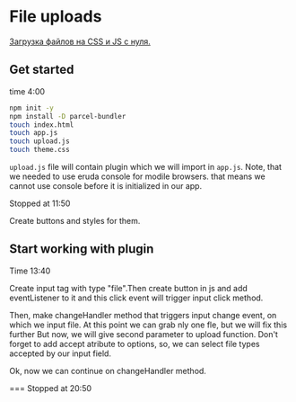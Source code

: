 # File uploads

[Загрузка файлов на CSS  и JS с нуля.](https://www.youtube.com/watch?v=5vx2PVClSVU)

## Get started
time 4:00

```sh
npm init -y
npm install -D parcel-bundler
touch index.html
touch app.js
touch upload.js
touch theme.css
```

`upload.js` file will contain plugin which we will import in `app.js`. Note, that we needed to use eruda console for modile browsers. that means we cannot use console before it is initialized in our app.

Stopped at 11:50

Create buttons and styles for them.

## Start working with plugin

Time 13:40

Create input tag with type "file".Then create button in js and add eventListener to it and this click event will trigger input click method.

Then, make changeHandler method that triggers input change event, on which we input file. At this point we can grab nly one fle, but we will fix this further But now, we will give second parameter to upload function. Don't forget to add accept atribute to options, so, we can select file types accepted by our input field.

Ok, now we can continue on changeHandler method.

===
Stopped at 20:50
